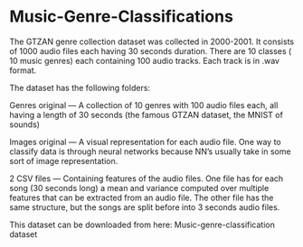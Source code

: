 # Music-Genre-Classifications
The GTZAN genre collection dataset was collected in 2000-2001. It consists of 1000 audio files each having 30 seconds duration. There are 10 classes ( 10 music genres) each containing 100 audio tracks. Each track is in .wav format.



The dataset has the following folders:

Genres original — A collection of 10 genres with 100 audio files each, all having a length of 30 seconds (the famous GTZAN dataset, the MNIST of sounds)

Images original — A visual representation for each audio file. One way to classify data is through neural networks because NN’s usually take in some sort of image representation.

2 CSV files — Containing features of the audio files. One file has for each song (30 seconds long) a mean and variance computed over multiple features that can be extracted from an audio file. The other file has the same structure, but the songs are split before into 3 seconds audio files.

This dataset can be downloaded from here: Music-genre-classification dataset
